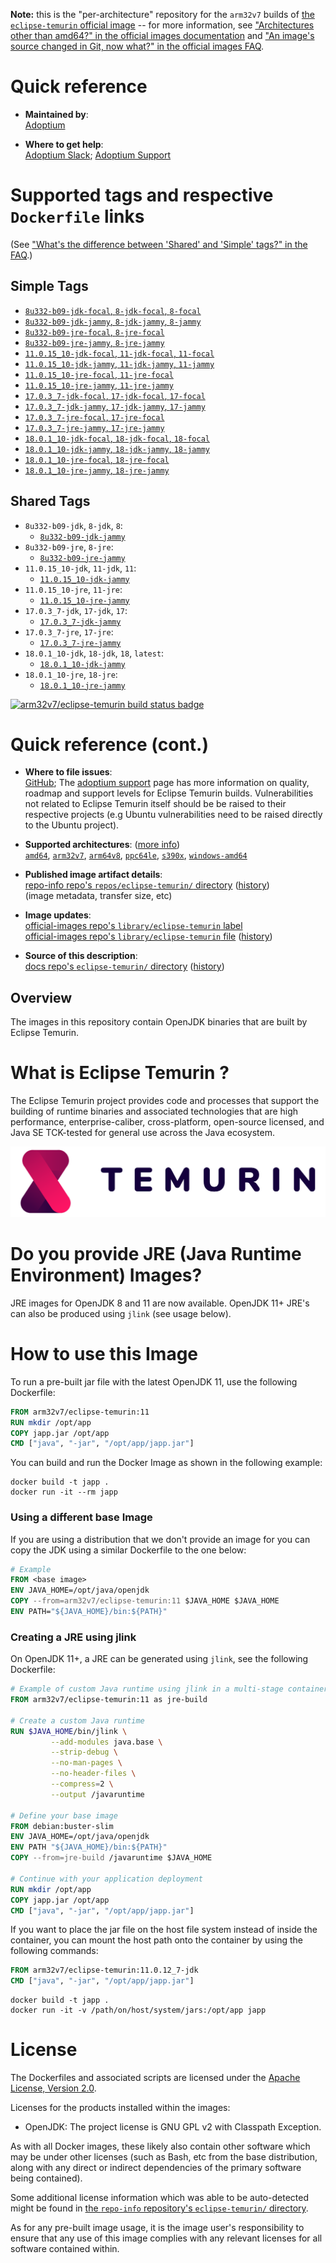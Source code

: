 <!--

********************************************************************************

WARNING:

    DO NOT EDIT "eclipse-temurin/README.md"

    IT IS AUTO-GENERATED

    (from the other files in "eclipse-temurin/" combined with a set of templates)

********************************************************************************

-->

**Note:** this is the "per-architecture" repository for the `arm32v7` builds of [the `eclipse-temurin` official image](https://hub.docker.com/_/eclipse-temurin) -- for more information, see ["Architectures other than amd64?" in the official images documentation](https://github.com/docker-library/official-images#architectures-other-than-amd64) and ["An image's source changed in Git, now what?" in the official images FAQ](https://github.com/docker-library/faq#an-images-source-changed-in-git-now-what).

# Quick reference

-	**Maintained by**:  
	[Adoptium](https://github.com/adoptium/containers)

-	**Where to get help**:  
	[Adoptium Slack](https://adoptium.net/slack); [Adoptium Support](https://github.com/adoptium/adoptium-support/issues/new/choose)

# Supported tags and respective `Dockerfile` links

(See ["What's the difference between 'Shared' and 'Simple' tags?" in the FAQ](https://github.com/docker-library/faq#whats-the-difference-between-shared-and-simple-tags).)

## Simple Tags

-	[`8u332-b09-jdk-focal`, `8-jdk-focal`, `8-focal`](https://github.com/adoptium/containers/blob/df60032f19531a9c7effc22c3c994f9428277700/8/jdk/ubuntu/focal/Dockerfile.releases.full)
-	[`8u332-b09-jdk-jammy`, `8-jdk-jammy`, `8-jammy`](https://github.com/adoptium/containers/blob/df60032f19531a9c7effc22c3c994f9428277700/8/jdk/ubuntu/jammy/Dockerfile.releases.full)
-	[`8u332-b09-jre-focal`, `8-jre-focal`](https://github.com/adoptium/containers/blob/df60032f19531a9c7effc22c3c994f9428277700/8/jre/ubuntu/focal/Dockerfile.releases.full)
-	[`8u332-b09-jre-jammy`, `8-jre-jammy`](https://github.com/adoptium/containers/blob/df60032f19531a9c7effc22c3c994f9428277700/8/jre/ubuntu/jammy/Dockerfile.releases.full)
-	[`11.0.15_10-jdk-focal`, `11-jdk-focal`, `11-focal`](https://github.com/adoptium/containers/blob/df60032f19531a9c7effc22c3c994f9428277700/11/jdk/ubuntu/focal/Dockerfile.releases.full)
-	[`11.0.15_10-jdk-jammy`, `11-jdk-jammy`, `11-jammy`](https://github.com/adoptium/containers/blob/df60032f19531a9c7effc22c3c994f9428277700/11/jdk/ubuntu/jammy/Dockerfile.releases.full)
-	[`11.0.15_10-jre-focal`, `11-jre-focal`](https://github.com/adoptium/containers/blob/df60032f19531a9c7effc22c3c994f9428277700/11/jre/ubuntu/focal/Dockerfile.releases.full)
-	[`11.0.15_10-jre-jammy`, `11-jre-jammy`](https://github.com/adoptium/containers/blob/df60032f19531a9c7effc22c3c994f9428277700/11/jre/ubuntu/jammy/Dockerfile.releases.full)
-	[`17.0.3_7-jdk-focal`, `17-jdk-focal`, `17-focal`](https://github.com/adoptium/containers/blob/df60032f19531a9c7effc22c3c994f9428277700/17/jdk/ubuntu/focal/Dockerfile.releases.full)
-	[`17.0.3_7-jdk-jammy`, `17-jdk-jammy`, `17-jammy`](https://github.com/adoptium/containers/blob/df60032f19531a9c7effc22c3c994f9428277700/17/jdk/ubuntu/jammy/Dockerfile.releases.full)
-	[`17.0.3_7-jre-focal`, `17-jre-focal`](https://github.com/adoptium/containers/blob/df60032f19531a9c7effc22c3c994f9428277700/17/jre/ubuntu/focal/Dockerfile.releases.full)
-	[`17.0.3_7-jre-jammy`, `17-jre-jammy`](https://github.com/adoptium/containers/blob/df60032f19531a9c7effc22c3c994f9428277700/17/jre/ubuntu/jammy/Dockerfile.releases.full)
-	[`18.0.1_10-jdk-focal`, `18-jdk-focal`, `18-focal`](https://github.com/adoptium/containers/blob/df60032f19531a9c7effc22c3c994f9428277700/18/jdk/ubuntu/focal/Dockerfile.releases.full)
-	[`18.0.1_10-jdk-jammy`, `18-jdk-jammy`, `18-jammy`](https://github.com/adoptium/containers/blob/df60032f19531a9c7effc22c3c994f9428277700/18/jdk/ubuntu/jammy/Dockerfile.releases.full)
-	[`18.0.1_10-jre-focal`, `18-jre-focal`](https://github.com/adoptium/containers/blob/df60032f19531a9c7effc22c3c994f9428277700/18/jre/ubuntu/focal/Dockerfile.releases.full)
-	[`18.0.1_10-jre-jammy`, `18-jre-jammy`](https://github.com/adoptium/containers/blob/df60032f19531a9c7effc22c3c994f9428277700/18/jre/ubuntu/jammy/Dockerfile.releases.full)

## Shared Tags

-	`8u332-b09-jdk`, `8-jdk`, `8`:
	-	[`8u332-b09-jdk-jammy`](https://github.com/adoptium/containers/blob/df60032f19531a9c7effc22c3c994f9428277700/8/jdk/ubuntu/jammy/Dockerfile.releases.full)
-	`8u332-b09-jre`, `8-jre`:
	-	[`8u332-b09-jre-jammy`](https://github.com/adoptium/containers/blob/df60032f19531a9c7effc22c3c994f9428277700/8/jre/ubuntu/jammy/Dockerfile.releases.full)
-	`11.0.15_10-jdk`, `11-jdk`, `11`:
	-	[`11.0.15_10-jdk-jammy`](https://github.com/adoptium/containers/blob/df60032f19531a9c7effc22c3c994f9428277700/11/jdk/ubuntu/jammy/Dockerfile.releases.full)
-	`11.0.15_10-jre`, `11-jre`:
	-	[`11.0.15_10-jre-jammy`](https://github.com/adoptium/containers/blob/df60032f19531a9c7effc22c3c994f9428277700/11/jre/ubuntu/jammy/Dockerfile.releases.full)
-	`17.0.3_7-jdk`, `17-jdk`, `17`:
	-	[`17.0.3_7-jdk-jammy`](https://github.com/adoptium/containers/blob/df60032f19531a9c7effc22c3c994f9428277700/17/jdk/ubuntu/jammy/Dockerfile.releases.full)
-	`17.0.3_7-jre`, `17-jre`:
	-	[`17.0.3_7-jre-jammy`](https://github.com/adoptium/containers/blob/df60032f19531a9c7effc22c3c994f9428277700/17/jre/ubuntu/jammy/Dockerfile.releases.full)
-	`18.0.1_10-jdk`, `18-jdk`, `18`, `latest`:
	-	[`18.0.1_10-jdk-jammy`](https://github.com/adoptium/containers/blob/df60032f19531a9c7effc22c3c994f9428277700/18/jdk/ubuntu/jammy/Dockerfile.releases.full)
-	`18.0.1_10-jre`, `18-jre`:
	-	[`18.0.1_10-jre-jammy`](https://github.com/adoptium/containers/blob/df60032f19531a9c7effc22c3c994f9428277700/18/jre/ubuntu/jammy/Dockerfile.releases.full)

[![arm32v7/eclipse-temurin build status badge](https://img.shields.io/jenkins/s/https/doi-janky.infosiftr.net/job/multiarch/job/arm32v7/job/eclipse-temurin.svg?label=arm32v7/eclipse-temurin%20%20build%20job)](https://doi-janky.infosiftr.net/job/multiarch/job/arm32v7/job/eclipse-temurin/)

# Quick reference (cont.)

-	**Where to file issues**:  
	[GitHub](https://github.com/adoptium/containers/issues); The [adoptium support](https://adoptium.net/support) page has more information on quality, roadmap and support levels for Eclipse Temurin builds. Vulnerabilities not related to Eclipse Temurin itself should be be raised to their respective projects (e.g Ubuntu vulnerabilities need to be raised directly to the Ubuntu project).

-	**Supported architectures**: ([more info](https://github.com/docker-library/official-images#architectures-other-than-amd64))  
	[`amd64`](https://hub.docker.com/r/amd64/eclipse-temurin/), [`arm32v7`](https://hub.docker.com/r/arm32v7/eclipse-temurin/), [`arm64v8`](https://hub.docker.com/r/arm64v8/eclipse-temurin/), [`ppc64le`](https://hub.docker.com/r/ppc64le/eclipse-temurin/), [`s390x`](https://hub.docker.com/r/s390x/eclipse-temurin/), [`windows-amd64`](https://hub.docker.com/r/winamd64/eclipse-temurin/)

-	**Published image artifact details**:  
	[repo-info repo's `repos/eclipse-temurin/` directory](https://github.com/docker-library/repo-info/blob/master/repos/eclipse-temurin) ([history](https://github.com/docker-library/repo-info/commits/master/repos/eclipse-temurin))  
	(image metadata, transfer size, etc)

-	**Image updates**:  
	[official-images repo's `library/eclipse-temurin` label](https://github.com/docker-library/official-images/issues?q=label%3Alibrary%2Feclipse-temurin)  
	[official-images repo's `library/eclipse-temurin` file](https://github.com/docker-library/official-images/blob/master/library/eclipse-temurin) ([history](https://github.com/docker-library/official-images/commits/master/library/eclipse-temurin))

-	**Source of this description**:  
	[docs repo's `eclipse-temurin/` directory](https://github.com/docker-library/docs/tree/master/eclipse-temurin) ([history](https://github.com/docker-library/docs/commits/master/eclipse-temurin))

## Overview

The images in this repository contain OpenJDK binaries that are built by Eclipse Temurin.

# What is Eclipse Temurin ?

The Eclipse Temurin project provides code and processes that support the building of runtime binaries and associated technologies that are high performance, enterprise-caliber, cross-platform, open-source licensed, and Java SE TCK-tested for general use across the Java ecosystem.

![logo](https://raw.githubusercontent.com/docker-library/docs/cb27e17c8b50fddc58f1933d266a1a7686fea8ed/eclipse-temurin/logo.png)

# Do you provide JRE (Java Runtime Environment) Images?

JRE images for OpenJDK 8 and 11 are now available. OpenJDK 11+ JRE's can also be produced using `jlink` (see usage below).

# How to use this Image

To run a pre-built jar file with the latest OpenJDK 11, use the following Dockerfile:

```dockerfile
FROM arm32v7/eclipse-temurin:11
RUN mkdir /opt/app
COPY japp.jar /opt/app
CMD ["java", "-jar", "/opt/app/japp.jar"]
```

You can build and run the Docker Image as shown in the following example:

```console
docker build -t japp .
docker run -it --rm japp
```

### Using a different base Image

If you are using a distribution that we don't provide an image for you can copy the JDK using a similar Dockerfile to the one below:

```dockerfile
# Example
FROM <base image>
ENV JAVA_HOME=/opt/java/openjdk
COPY --from=arm32v7/eclipse-temurin:11 $JAVA_HOME $JAVA_HOME
ENV PATH="${JAVA_HOME}/bin:${PATH}"
```

### Creating a JRE using jlink

On OpenJDK 11+, a JRE can be generated using `jlink`, see the following Dockerfile:

```dockerfile
# Example of custom Java runtime using jlink in a multi-stage container build
FROM arm32v7/eclipse-temurin:11 as jre-build

# Create a custom Java runtime
RUN $JAVA_HOME/bin/jlink \
         --add-modules java.base \
         --strip-debug \
         --no-man-pages \
         --no-header-files \
         --compress=2 \
         --output /javaruntime

# Define your base image
FROM debian:buster-slim
ENV JAVA_HOME=/opt/java/openjdk
ENV PATH "${JAVA_HOME}/bin:${PATH}"
COPY --from=jre-build /javaruntime $JAVA_HOME

# Continue with your application deployment
RUN mkdir /opt/app
COPY japp.jar /opt/app
CMD ["java", "-jar", "/opt/app/japp.jar"]
```

If you want to place the jar file on the host file system instead of inside the container, you can mount the host path onto the container by using the following commands:

```dockerfile
FROM arm32v7/eclipse-temurin:11.0.12_7-jdk
CMD ["java", "-jar", "/opt/app/japp.jar"]
```

```console
docker build -t japp .
docker run -it -v /path/on/host/system/jars:/opt/app japp
```

# License

The Dockerfiles and associated scripts are licensed under the [Apache License, Version 2.0](http://www.apache.org/licenses/LICENSE-2.0.html).

Licenses for the products installed within the images:

-	OpenJDK: The project license is GNU GPL v2 with Classpath Exception.

As with all Docker images, these likely also contain other software which may be under other licenses (such as Bash, etc from the base distribution, along with any direct or indirect dependencies of the primary software being contained).

Some additional license information which was able to be auto-detected might be found in [the `repo-info` repository's `eclipse-temurin/` directory](https://github.com/docker-library/repo-info/tree/master/repos/eclipse-temurin).

As for any pre-built image usage, it is the image user's responsibility to ensure that any use of this image complies with any relevant licenses for all software contained within.

